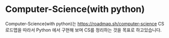 # Computer-Science(with python)
Computer-Science(with python)는
https://roadmap.sh/computer-science
CS 로드맵을 따라서 
Python 에서 구현해 보며 CS를 정리하는 것을 목표로 하고있습니다.


